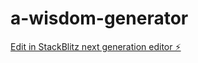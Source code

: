 # a-wisdom-generator

[Edit in StackBlitz next generation editor ⚡️](https://stackblitz.com/~/github.com/mcgraf/a-wisdom-generator)